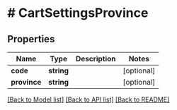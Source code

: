# # CartSettingsProvince

## Properties

Name | Type | Description | Notes
------------ | ------------- | ------------- | -------------
**code** | **string** |  | [optional]
**province** | **string** |  | [optional]

[[Back to Model list]](../../README.md#models) [[Back to API list]](../../README.md#endpoints) [[Back to README]](../../README.md)
